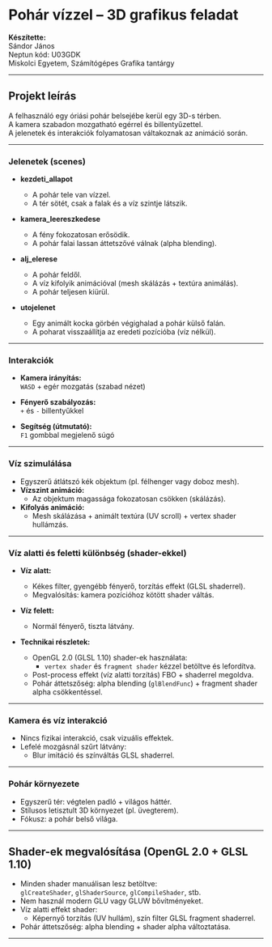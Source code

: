 # Pohár vízzel – 3D grafikus feladat

**Készítette:**  
Sándor János  
Neptun kód: U03GDK  
Miskolci Egyetem, Számítógépes Grafika tantárgy

---

## Projekt leírás

A felhasználó egy óriási pohár belsejébe kerül egy 3D-s térben.  
A kamera szabadon mozgatható egérrel és billentyűzettel.  
A jelenetek és interakciók folyamatosan váltakoznak az animáció során.

---

### Jelenetek (scenes)

- **kezdeti_allapot**  
  - A pohár tele van vízzel.  
  - A tér sötét, csak a falak és a víz szintje látszik.

- **kamera_leereszkedese**  
  - A fény fokozatosan erősödik.  
  - A pohár falai lassan áttetszővé válnak (alpha blending).

- **alj_elerese**  
  - A pohár feldől.  
  - A víz kifolyik animációval (mesh skálázás + textúra animálás).  
  - A pohár teljesen kiürül.

- **utojelenet**  
  - Egy animált kocka görbén végighalad a pohár külső falán.  
  - A poharat visszaállítja az eredeti pozícióba (víz nélkül).

---

### Interakciók

- **Kamera irányítás:**  
  `WASD` + egér mozgatás (szabad nézet)

- **Fényerő szabályozás:**  
  `+` és `-` billentyűkkel

- **Segítség (útmutató):**  
  `F1` gombbal megjelenő súgó

---

### Víz szimulálása

- Egyszerű átlátszó kék objektum (pl. félhenger vagy doboz mesh).
- **Vízszint animáció:**  
  - Az objektum magassága fokozatosan csökken (skálázás).
- **Kifolyás animáció:**  
  - Mesh skálázása + animált textúra (UV scroll) + vertex shader hullámzás.

---

### Víz alatti és feletti különbség (shader-ekkel)

- **Víz alatt:**  
  - Kékes filter, gyengébb fényerő, torzítás effekt (GLSL shaderrel).  
  - Megvalósítás: kamera pozícióhoz kötött shader váltás.  

- **Víz felett:**  
  - Normál fényerő, tiszta látvány.

- **Technikai részletek:**  
  - OpenGL 2.0 (GLSL 1.10) shader-ek használata:  
    - `vertex shader` és `fragment shader` kézzel betöltve és lefordítva.  
  - Post-process effekt (víz alatti torzítás) FBO + shaderrel megoldva.  
  - Pohár áttetszőség: alpha blending (`glBlendFunc`) + fragment shader alpha csökkentéssel.

---

### Kamera és víz interakció

- Nincs fizikai interakció, csak vizuális effektek.  
- Lefelé mozgásnál szűrt látvány:  
  - Blur imitáció és színváltás GLSL shaderrel.

---

### Pohár környezete

- Egyszerű tér: végtelen padló + világos háttér.  
- Stílusos letisztult 3D környezet (pl. üvegterem).  
- Fókusz: a pohár belső világa.

---

## Shader-ek megvalósítása (OpenGL 2.0 + GLSL 1.10)

- Minden shader manuálisan lesz betöltve:  
  `glCreateShader`, `glShaderSource`, `glCompileShader`, stb.
- Nem használ modern GLU vagy GLUW bővítményeket.
- Víz alatti effekt shader:  
  - Képernyő torzítás (UV hullám), szín filter GLSL fragment shaderrel.
- Pohár áttetszőség: alpha blending + shader alpha változtatása.

---

